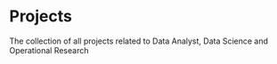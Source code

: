 # Projects
The collection of all projects related to Data Analyst, Data Science and Operational Research
